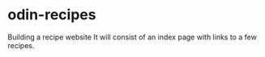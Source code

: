 # odin-recipes
Building a recipe website
It will consist of an index page with links
to a few recipes.
